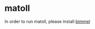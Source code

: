 # matoll

In order to run matoll, please install <a href="https://github.com/ag-sc/bimmel.git">bimmel</a>
